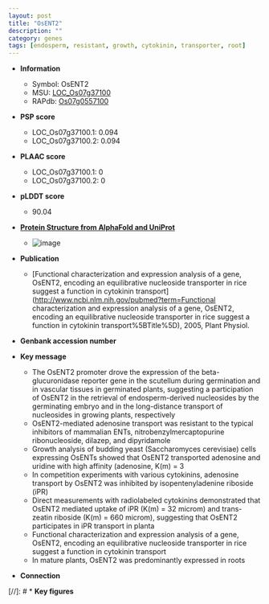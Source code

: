 ```yaml
---
layout: post
title: "OsENT2"
description: ""
category: genes
tags: [endosperm, resistant, growth, cytokinin, transporter, root]
---
```


* **Information**  
    + Symbol: OsENT2  
    + MSU: [LOC_Os07g37100](http://rice.plantbiology.msu.edu/cgi-bin/ORF_infopage.cgi?orf=LOC_Os07g37100)  
    + RAPdb: [Os07g0557100](http://rapdb.dna.affrc.go.jp/viewer/gbrowse_details/irgsp1?name=Os07g0557100)  

* **PSP score**  
    + LOC_Os07g37100.1: 0.094 
    + LOC_Os07g37100.2: 0.094 

* **PLAAC score**  
    + LOC_Os07g37100.1: 0 
    + LOC_Os07g37100.2: 0 

* **pLDDT score**
    + 90.04

* **[Protein Structure from AlphaFold and UniProt](https://www.uniprot.org/uniprotkb/Q69S29/entry#structure)**
    + ![image](https://ricepsp.github.io/images/Q6/AF-Q69S29-F1.png)

* **Publication**  
    + [Functional characterization and expression analysis of a gene, OsENT2, encoding an equilibrative nucleoside transporter in rice suggest a function in cytokinin transport](http://www.ncbi.nlm.nih.gov/pubmed?term=Functional characterization and expression analysis of a gene, OsENT2, encoding an equilibrative nucleoside transporter in rice suggest a function in cytokinin transport%5BTitle%5D), 2005, Plant Physiol.

* **Genbank accession number**  

* **Key message**  
    + The OsENT2 promoter drove the expression of the beta-glucuronidase reporter gene in the scutellum during germination and in vascular tissues in germinated plants, suggesting a participation of OsENT2 in the retrieval of endosperm-derived nucleosides by the germinating embryo and in the long-distance transport of nucleosides in growing plants, respectively
    + OsENT2-mediated adenosine transport was resistant to the typical inhibitors of mammalian ENTs, nitrobenzylmercaptopurine ribonucleoside, dilazep, and dipyridamole
    + Growth analysis of budding yeast (Saccharomyces cerevisiae) cells expressing OsENTs showed that OsENT2 transported adenosine and uridine with high affinity (adenosine, K(m) = 3
    + In competition experiments with various cytokinins, adenosine transport by OsENT2 was inhibited by isopentenyladenine riboside (iPR)
    + Direct measurements with radiolabeled cytokinins demonstrated that OsENT2 mediated uptake of iPR (K(m) = 32 microm) and trans-zeatin riboside (K(m) = 660 microm), suggesting that OsENT2 participates in iPR transport in planta
    + Functional characterization and expression analysis of a gene, OsENT2, encoding an equilibrative nucleoside transporter in rice suggest a function in cytokinin transport
    + In mature plants, OsENT2 was predominantly expressed in roots

* **Connection**  

[//]: # * **Key figures**  


